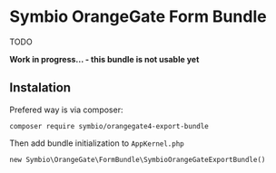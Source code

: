 # Symbio OrangeGate Form Bundle

TODO

**Work in progress... - this bundle is not usable yet**

## Instalation
Prefered way is via composer:

    composer require symbio/orangegate4-export-bundle

Then add bundle initialization to ````AppKernel.php````

    new Symbio\OrangeGate\FormBundle\SymbioOrangeGateExportBundle()
